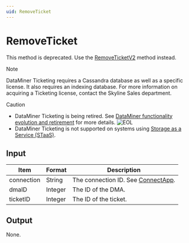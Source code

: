 ```yaml
---
uid: RemoveTicket
---
```


# RemoveTicket

This method is deprecated. <!-- From DataMiner 10.0.13 onwards -->Use the [RemoveTicketV2](xref:RemoveTicketV2) method instead.

> [!NOTE]
> DataMiner Ticketing requires a Cassandra database as well as a specific license. <!-- From DataMiner 10.0.13 onwards -->It also requires an indexing database. For more information on acquiring a Ticketing license, contact the Skyline Sales department.

> [!CAUTION]
>
> - DataMiner Ticketing is being retired. See [DataMiner functionality evolution and retirement](xref:Software_support_life_cycles) for more details. ![EOL](~/dataminer/images/EOL_Duo.png)
> - DataMiner Ticketing is not supported on systems using [Storage as a Service (STaaS)](xref:STaaS).

## Input

| Item | Format | Description |
|--|--|--|
| connection | String | The connection ID. See [ConnectApp](xref:ConnectApp). |
| dmaID | Integer | The ID of the DMA. |
| ticketID | Integer | The ID of the ticket. |

## Output

None.
